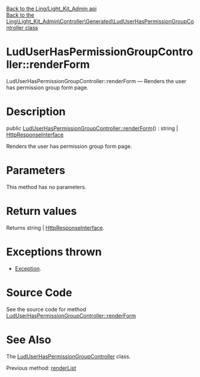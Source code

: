 [Back to the Ling/Light_Kit_Admin api](https://github.com/lingtalfi/Light_Kit_Admin/blob/master/doc/api/Ling/Light_Kit_Admin.md)<br>
[Back to the Ling\Light_Kit_Admin\Controller\Generated\LudUserHasPermissionGroupController class](https://github.com/lingtalfi/Light_Kit_Admin/blob/master/doc/api/Ling/Light_Kit_Admin/Controller/Generated/LudUserHasPermissionGroupController.md)


LudUserHasPermissionGroupController::renderForm
================



LudUserHasPermissionGroupController::renderForm — Renders the user has permission group form page.




Description
================


public [LudUserHasPermissionGroupController::renderForm](https://github.com/lingtalfi/Light_Kit_Admin/blob/master/doc/api/Ling/Light_Kit_Admin/Controller/Generated/LudUserHasPermissionGroupController/renderForm.md)() : string | [HttpResponseInterface](https://github.com/lingtalfi/Light/blob/master/doc/api/Ling/Light/Http/HttpResponseInterface.md)




Renders the user has permission group form page.




Parameters
================

This method has no parameters.


Return values
================

Returns string | [HttpResponseInterface](https://github.com/lingtalfi/Light/blob/master/doc/api/Ling/Light/Http/HttpResponseInterface.md).


Exceptions thrown
================

- [Exception](http://php.net/manual/en/class.exception.php).&nbsp;







Source Code
===========
See the source code for method [LudUserHasPermissionGroupController::renderForm](https://github.com/lingtalfi/Light_Kit_Admin/blob/master/Controller/Generated/LudUserHasPermissionGroupController.php#L40-L69)


See Also
================

The [LudUserHasPermissionGroupController](https://github.com/lingtalfi/Light_Kit_Admin/blob/master/doc/api/Ling/Light_Kit_Admin/Controller/Generated/LudUserHasPermissionGroupController.md) class.

Previous method: [renderList](https://github.com/lingtalfi/Light_Kit_Admin/blob/master/doc/api/Ling/Light_Kit_Admin/Controller/Generated/LudUserHasPermissionGroupController/renderList.md)<br>

